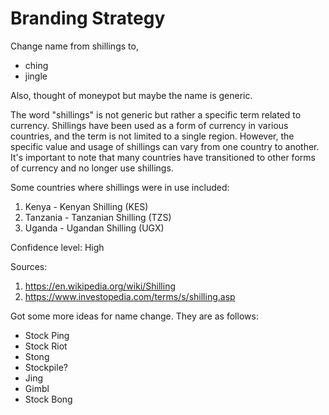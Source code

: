 # Branding Strategy

Change name from shillings to,
 - ching
 - jingle

Also, thought of moneypot but maybe the name is generic.

The word "shillings" is not generic but rather a specific term related to currency. Shillings have been used as a form of currency in various countries, and the term is not limited to a single region. However, the specific value and usage of shillings can vary from one country to another. It's important to note that many countries have transitioned to other forms of currency and no longer use shillings.

Some countries where shillings were in use included:

1. Kenya - Kenyan Shilling (KES)
1. Tanzania - Tanzanian Shilling (TZS)
1. Uganda - Ugandan Shilling (UGX)

Confidence level: High

Sources:
1. https://en.wikipedia.org/wiki/Shilling
2. https://www.investopedia.com/terms/s/shilling.asp

Got some more ideas for name change. They are as follows:
 - Stock Ping
 - Stock Riot
 - Stong
 - Stockpile?
 - Jing
 - Gimbl
 - Stock Bong